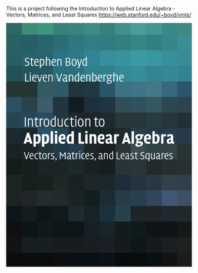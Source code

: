 This is a project following the Introduction to Applied Linear Algebra - Vectors, Matrices, and Least Squares
https://web.stanford.edu/~boyd/vmls/

![Book Cover](vmls_cover.jpg)
